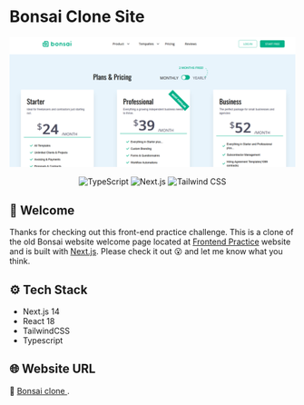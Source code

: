# Bonsai Clone Site

![Welcome page](/assets/images/bonsai-pic-one.png)

<p align="center">
  <img src="https://img.shields.io/badge/TypeScript-007ACC?style=for-the-badge&logo=typescript&logoColor=white" alt="TypeScript"/>
  <img src="https://img.shields.io/badge/Next.js-000000?style=for-the-badge&logo=nextdotjs&logoColor=white" alt="Next.js"/>
  <img src="https://img.shields.io/badge/Tailwind_CSS-06B6D4?style=for-the-badge&logo=tailwindcss&logoColor=white" alt="Tailwind CSS"/>


</p>

## 👋 Welcome

Thanks for checking out this front-end practice challenge.
This is a clone of the old Bonsai website welcome page located at [Frontend Practice](https://www.frontendpractice.com/) website and is built with [Next.js](https://nextjs.org/).
Please check it out 😮 and let me know what you think.

## ⚙️ Tech Stack

- Next.js 14
- React 18
- TailwindCSS
- Typescript

## 🌐 Website URL

🔗 [Bonsai clone ](https://next-bonsai-clone.vercel.app/).
